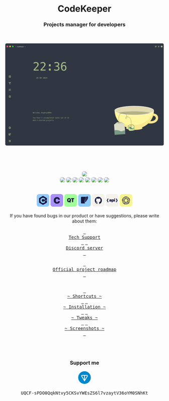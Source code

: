 <div class="header" align="center">
    <h1 align="center">CodeKeeper</h1>
    <h3 align="center">Projects manager for developers</h3>
    <br><br>
    <img src="imgs/1.png" />
    <br><br>
</div>

<br><br>
<div align="center">
    <a href="./LICENSE.md"><img  class="badge" src="https://img.shields.io/github/license/Nighty3098/CodeKeeper?style=for-the-badge&color=a6e0b8&logoColor=ffffff&labelColor=1c1c29"  height="23px" style="border-radius: 5px;"/></a><br>
    <img class="badge" src="https://img.shields.io/github/issues-pr/Nighty3098/CodeKeeper?style=for-the-badge&color=ef9f9c&logoColor=85e185&labelColor=1c1c29" height="23px" style="border-radius: 5px;" />
    <img class="badge" src="https://img.shields.io/github/release/Nighty3098/CodeKeeper?style=for-the-badge&color=7589d5&logoColor=ffffff&labelColor=1c1c29" height="23px" style="border-radius: 5px;"/>
    <img class="badge" src="https://img.shields.io/github/issues/Nighty3098/CodeKeeper?style=for-the-badge&color=dbb6ed&logoColor=ffffff&labelColor=1c1c29"  height="23px" style="border-radius: 5px;"/>
    <img class="badge" src="https://img.shields.io/github/downloads/Nighty3098/CodeKeeper/total?style=for-the-badge&color=e0ea9d&logoColor=D9E0EE&labelColor=171b22" height="23px" style="border-radius: 5px;"/>
    <img src="https://img.shields.io/github/commit-activity/t/Nighty3098/CodeKeeper?style=for-the-badge&color=a6e0b8&logoColor=D9E0EE&labelColor=171b22" height="23px" style="border-radius: 5px;"/>
    <img src="https://img.shields.io/github/languages/count/Nighty3098/CodeKeeper?style=for-the-badge&color=ea9de7&logoColor=D9E0EE&labelColor=171b22" height="23px" style="border-radius: 5px;"/>
    <img class="badge" src="https://img.shields.io/github/stars/Nighty3098/CodeKeeper?style=for-the-badge&color=eed49f&logoColor=D9E0EE&labelColor=1c1c29" height="23px" style="border-radius: 5px;"/>
    <img class="badge" src="https://img.shields.io/github/forks/Nighty3098/CodeKeeper?style=for-the-badge&color=9dc3ea&logoColor=D9E0EE&labelColor=1c1c29"  height="23px" style="border-radius: 5px;"/>
    <br><br><br>
    <img src="https://github.com/Nighty3098/DevIcons/blob/main/badges/badges_cpp.png?raw=true" height="40px" />
    <img src="https://github.com/Nighty3098/DevIcons/blob/main/badges/badges_c.png?raw=true" height="40px" />
    <img src="https://github.com/Nighty3098/DevIcons/blob/main/badges/badges_qt.png?raw=true" height="40px" />
    <img src="https://github.com/Nighty3098/DevIcons/blob/main/badges/badges_sqlite.png?raw=true" height="40px" />
    <img src="https://github.com/Nighty3098/DevIcons/blob/main/badges/badges_git.png?raw=true" height="40px" />
    <img src="https://github.com/Nighty3098/DevIcons/blob/main/badges/badges_api.png?raw=true" height="40px" />
    <img src="https://github.com/Nighty3098/DevIcons/blob/main/badges/badges_codekeeper.png?raw=true" height="40px" />
    <br><br>
    If you have found bugs in our product or have suggestions, please write about them:
    <br><br>
    <a href="https://t.me/DXS_TechSupport_bot"><kbd> <br>Tech Support<br> </kbd></a>  <a href="https://discord.gg/tnHSEc2cZv"><kbd> <br>Discord server<br> </kbd></a>
    <br><br>
    </a>  <a href="[https://discord.gg/tnHSEc2cZv](https://github.com/Nighty3098/CodeKeeper/issues/132)"><kbd> <br>Official project roadmap<br> </kbd></a>
    <br><br><br>
    <a href="Shortcuts.md"><kbd> <br> ~ Shortcuts ~ <br> </kbd></a> <a href="Installation.md"><kbd> <br> ~ Installation ~ <br> </kbd></a> <a href="Tweaks.md"><kbd> <br> ~ Tweaks ~ <br> </kbd></a> <a href="Screenshots.md"><kbd> <br> ~ Screenshots ~ <br> </kbd></a>
</div>

<div align="center">
    <br><br><br>
    <h3>Support me</h3>
    <img src="imgs/toncoin.png" width="40px"/>
    <br>
    <kbd><br>UQCF-sPDO0QqkNtvy5CKSvYWEsZS6l7vzaytV36oYM0SNhKt<br></kbd>
</div>

